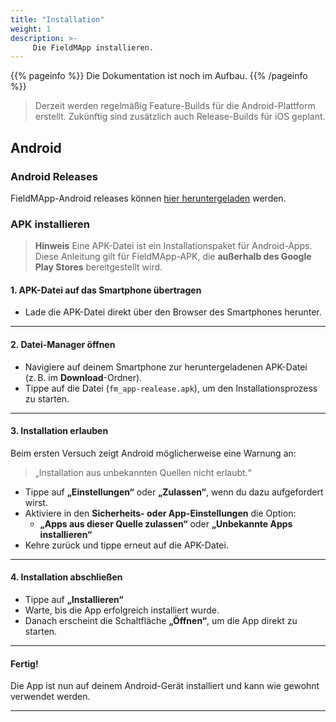 ```yaml
---
title: "Installation"
weight: 1
description: >-
     Die FieldMApp installieren.
---
```


{{% pageinfo %}}
Die Dokumentation ist noch im Aufbau.
{{% /pageinfo %}}

> Derzeit werden regelmäßig Feature-Builds für die Android-Plattform erstellt. Zukünftig sind zusätzlich auch Release-Builds für iOS geplant.

## Android

### Android Releases

FieldMApp-Android releases können [hier heruntergeladen](https://cloud.uni-jena.de/s/ZFR5Sy5CMoydPiD) werden.

### APK installieren

> **Hinweis**
> Eine APK-Datei ist ein Installationspaket für Android-Apps. Diese Anleitung gilt für FieldMApp-APK, die **außerhalb des Google Play Stores** bereitgestellt wird. 


#### 1. APK-Datei auf das Smartphone übertragen
- Lade die APK-Datei direkt über den Browser des Smartphones herunter.

---

#### 2. Datei-Manager öffnen
- Navigiere auf deinem Smartphone zur heruntergeladenen APK-Datei (z. B. im **Download**-Ordner).
- Tippe auf die Datei (`fm_app-realease.apk`), um den Installationsprozess zu starten.

---

#### 3. Installation erlauben
Beim ersten Versuch zeigt Android möglicherweise eine Warnung an:

> „Installation aus unbekannten Quellen nicht erlaubt.“

- Tippe auf **„Einstellungen“** oder **„Zulassen“**, wenn du dazu aufgefordert wirst.
- Aktiviere in den **Sicherheits- oder App-Einstellungen** die Option:
  - **„Apps aus dieser Quelle zulassen“** oder **„Unbekannte Apps installieren“**
- Kehre zurück und tippe erneut auf die APK-Datei.

---

#### 4. Installation abschließen
- Tippe auf **„Installieren“**
- Warte, bis die App erfolgreich installiert wurde.
- Danach erscheint die Schaltfläche **„Öffnen“**, um die App direkt zu starten.

---

#### Fertig!
Die App ist nun auf deinem Android-Gerät installiert und kann wie gewohnt verwendet werden.

<hr>
